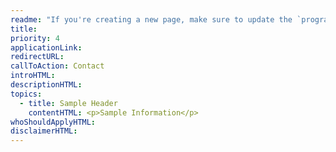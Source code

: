 ```yaml
---
readme: "If you're creating a new page, make sure to update the `programs` list in `data/navbar.json` with the new program's name and link."
title:
priority: 4
applicationLink:
redirectURL:
callToAction: Contact
introHTML:
descriptionHTML:
topics:
  - title: Sample Header
    contentHTML: <p>Sample Information</p>
whoShouldApplyHTML:
disclaimerHTML:
---
```

